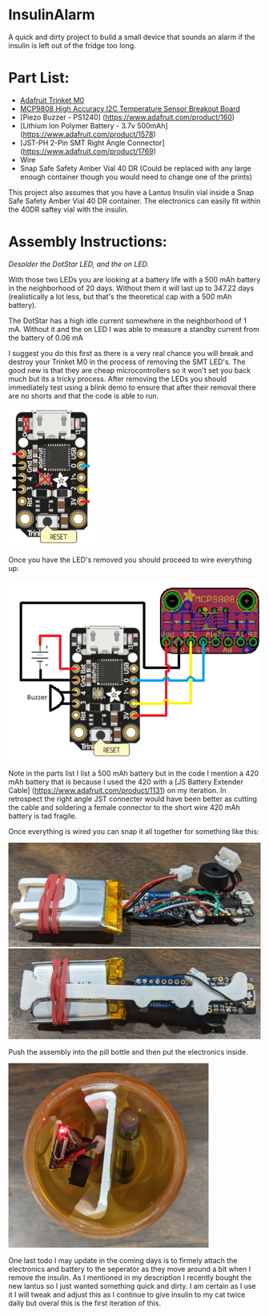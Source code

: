 # InsulinAlarm
A quick and dirty project to build a small device that sounds an alarm if the insulin is left out of the fridge too long.

# Part List:
* [Adafruit Trinket M0](https://www.adafruit.com/product/3500)
* [MCP9808 High Accuracy I2C Temperature Sensor Breakout Board](https://www.adafruit.com/product/1782)
* [Piezo Buzzer - PS1240] (https://www.adafruit.com/product/160)
* [Lithium Ion Polymer Battery - 3.7v 500mAh] (https://www.adafruit.com/product/1578)
* [JST-PH 2-Pin SMT Right Angle Connector] (https://www.adafruit.com/product/1769)
* Wire
* Snap Safe Safety Amber Vial 40 DR (Could be replaced with any large enough container though you would need to change one of the prints)

This project also assumes that you have a Lantus Insulin vial inside a Snap Safe Safety Amber Vial 40 DR container. The electronics can easily fit within the 40DR saftey vial with the insulin.

# Assembly Instructions:
*Desolder the DotStar LED, and the on LED.* 

With those two LEDs you are looking at a battery life with a 500 mAh battery in the neighborhood of 20 days. Without them it will last up to 347.22 days (realistically a lot less, but that's the theoretical cap with a 500 mAh battery).

The DotStar has a high idle current somewhere in the neighborhood of 1 mA. Without it and the on LED I was able to measure a standby current from the battery of 0.06 mA

I suggest you do this first as there is a very real chance you will break and destroy your Trinket M0 in the process of removing the SMT LED's. The good new is that they are cheap microcontrollers so it won't set you back much but its a tricky process. After removing the LEDs you should immediately test using a blink demo to ensure that after their removal there are no shorts and that the code is able to run.

![LED's to Remove](/Diagrams/Remove%20LED's.png)

Once you have the LED's removed you should proceed to wire everything up:

![Wiring Diagram](/Diagrams/Wiring.png)

Note in the parts list I list a 500 mAh battery but in the code I mention a 420 mAh battery that is because I used the 420 with a [JS Battery Extender Cable] (https://www.adafruit.com/product/1131) on my iteration. In retrospect the right angle JST connecter would have been better as cutting the cable and soldering a female connector to the short wire 420 mAh battery is tad fragile.

Once everything is wired you can snap it all together for something like this:

![Finished Top Side](/Pictures/Complete%20Top%20Side.png)
![Finished Bottom Side](/Pictures/Complete%20Bottom.png)

Push the assembly into the pill bottle and then put the electronics inside.

![All Together](/Pictures/Complete.png)

One last todo I may update in the coming days is to firmely attach the electronics and battery to the seperator as they move around a bit when I remove the insulin. As I mentioned in my description I recently bought the new lantus so I just wanted something quick and dirty. I am certain as I use it I will tweak and adjust this as I continue to give insulin to my cat twice daily but overal this is the first iteration of this.
